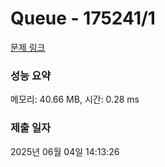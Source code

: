 # Queue - 175241/1 

[문제 링크](https://level.goorm.io/exam/175241/queue/quiz/1) 

### 성능 요약

메모리: 40.66 MB, 시간: 0.28 ms

### 제출 일자

2025년 06월 04일 14:13:26

